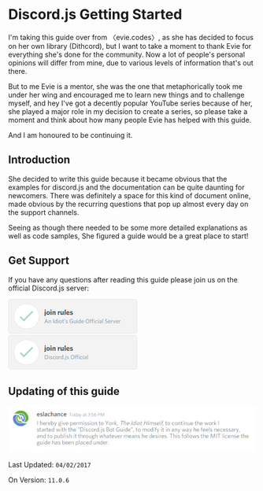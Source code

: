 # Discord.js Getting Started

I'm taking this guide over from 〈evie.codes〉, as she has decided to focus on her own library \(Dithcord\), but I want to take a moment to thank Evie for everything she's done for the community. Now a lot of people's personal opinions will differ from mine, due to various levels of information that's out there.

But to me Evie is a mentor, she was the one that metaphorically took me under her wing and encouraged me to learn new things and to challenge myself, and hey I've got a decently popular YouTube series because of her, she played a major role in my decision to create a series, so please take a moment and think about how many people Evie has helped with this guide.

And I am honoured to be continuing it.

## Introduction

She decided to write this guide because it became obvious that the examples for discord.js and the documentation can be quite daunting for newcomers. There was definitely a space for this kind of document online, made obvious by the recurring questions that pop up almost every day on the support channels.

Seeing as though there needed to be some more detailed explanations as well as code samples, She figured a guide would be a great place to start!

## Get Support

If you have any questions after reading this guide please join us on the official Discord.js server:

[![Join the Official Idiot's Guide Server](assets/idiotsguidejoin.png)](https://discord.gg/gkZCQtH)[![Join the Official Discord.js Server](assets/discordofficialjoin.png)](https://discord.gg/bRCvFy9)

## Updating of this guide

![Guide transfer](assets/permission.png)

Last Updated: `04/02/2017`

On Version: `11.0.6`

